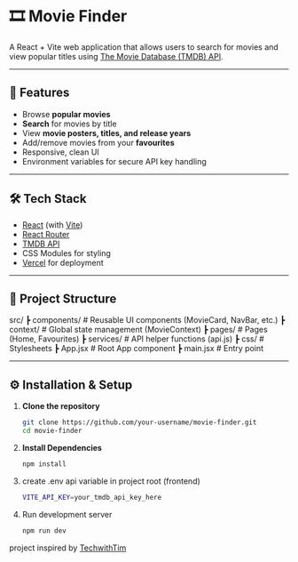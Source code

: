 # 🎞️ Movie Finder

A React + Vite web application that allows users to search for movies and view popular titles using [The Movie Database (TMDB) API](https://www.themoviedb.org/documentation/api).

---

## 🚀 Features
- Browse **popular movies**
- **Search** for movies by title
- View **movie posters, titles, and release years**
- Add/remove movies from your **favourites**
- Responsive, clean UI
- Environment variables for secure API key handling

---

## 🛠️ Tech Stack
- [React](https://react.dev/) (with [Vite](https://vitejs.dev/))
- [React Router](https://reactrouter.com/)
- [TMDB API](https://developer.themoviedb.org/reference/intro/getting-started)
- CSS Modules for styling
- [Vercel](https://vercel.com/) for deployment

---

## 📂 Project Structure
src/
┣ components/       # Reusable UI components (MovieCard, NavBar, etc.)
┣ context/          # Global state management (MovieContext)
┣ pages/            # Pages (Home, Favourites)
┣ services/         # API helper functions (api.js)
┣ css/              # Stylesheets
┣ App.jsx           # Root App component
┣ main.jsx          # Entry point

---

## ⚙️ Installation & Setup

1. **Clone the repository**
   ```bash
   git clone https://github.com/your-username/movie-finder.git
   cd movie-finder
   ```

2. **Install Dependencies**
   ```bash
   npm install
   ```

3. create .env api variable in project root (frontend)
   ```bash
   VITE_API_KEY=your_tmdb_api_key_here
   ```
4. Run development server
   ```bash
   npm run dev
   ```

project inspired by [TechwithTim](https://www.youtube.com/watch?v=G6D9cBaLViA)

